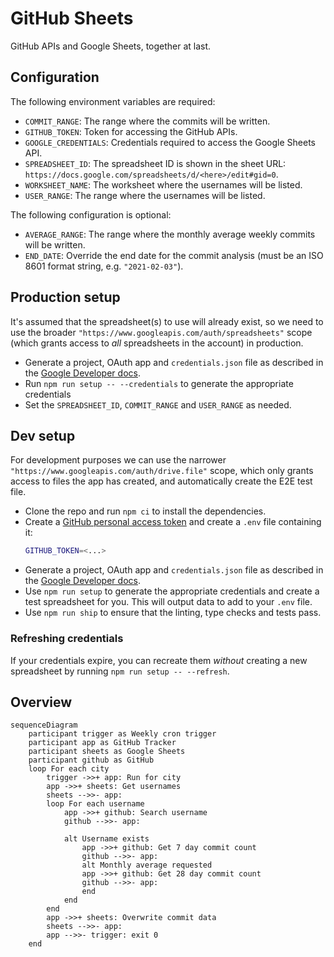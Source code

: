 # GitHub Sheets

GitHub APIs and Google Sheets, together at last.

## Configuration

The following environment variables are required:

- `COMMIT_RANGE`: The range where the commits will be written.
- `GITHUB_TOKEN`: Token for accessing the GitHub APIs.
- `GOOGLE_CREDENTIALS`: Credentials required to access the Google Sheets API.
- `SPREADSHEET_ID`: The spreadsheet ID is shown in the sheet URL: `https://docs.google.com/spreadsheets/d/<here>/edit#gid=0`.
- `WORKSHEET_NAME`: The worksheet where the usernames will be listed.
- `USER_RANGE`: The range where the usernames will be listed.

The following configuration is optional:

- `AVERAGE_RANGE`: The range where the monthly average weekly commits will be written.
- `END_DATE`: Override the end date for the commit analysis (must be an ISO 8601 format string, e.g. `"2021-02-03"`).

## Production setup

It's assumed that the spreadsheet(s) to use will already exist, so we need to use the broader `"https://www.googleapis.com/auth/spreadsheets"` scope (which grants access to _all_ spreadsheets in the account) in production.

- Generate a project, OAuth app and `credentials.json` file as described in the [Google Developer docs].
- Run `npm run setup -- --credentials` to generate the appropriate credentials
- Set the `SPREADSHEET_ID`, `COMMIT_RANGE` and `USER_RANGE` as needed.

## Dev setup

For development purposes we can use the narrower `"https://www.googleapis.com/auth/drive.file"` scope, which only grants access to files the app has created, and automatically create the E2E test file.

- Clone the repo and run `npm ci` to install the dependencies.
- Create a [GitHub personal access token] and create a `.env` file containing it:
    ```bash
    GITHUB_TOKEN=<...>
    ```
- Generate a project, OAuth app and `credentials.json` file as described in the [Google Developer docs].
- Use `npm run setup` to generate the appropriate credentials and create a test spreadsheet for you. This will output data to add to your `.env` file.
- Use `npm run ship` to ensure that the linting, type checks and tests pass.

### Refreshing credentials

If your credentials expire, you can recreate them _without_ creating a new spreadsheet by running `npm run setup -- --refresh`.

## Overview

```mermaid
sequenceDiagram
    participant trigger as Weekly cron trigger
    participant app as GitHub Tracker
    participant sheets as Google Sheets
    participant github as GitHub
    loop For each city
        trigger ->>+ app: Run for city
        app ->>+ sheets: Get usernames
        sheets -->>- app: 
        loop For each username
            app ->>+ github: Search username
            github -->>- app: 

            alt Username exists
                app ->>+ github: Get 7 day commit count
                github -->>- app: 
                alt Monthly average requested
                app ->>+ github: Get 28 day commit count
                github -->>- app: 
                end
            end
        end
        app ->>+ sheets: Overwrite commit data
        sheets -->>- app: 
        app -->>- trigger: exit 0
    end
```

[github personal access token]: https://docs.github.com/en/authentication/keeping-your-account-and-data-secure/managing-your-personal-access-tokens#creating-a-personal-access-token-classic
[google developer docs]: https://developers.google.com/sheets/api/quickstart/nodejs#set_up_your_environment
